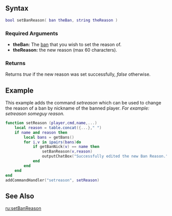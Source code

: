 Syntax
------

``` lua
bool setBanReason( ban theBan, string theReason )
```

### Required Arguments

-   **theBan:** The [ban](/docs/ban.md "wikilink") that you wish to set the reason of.
-   **theReason:** the new reason (max 60 characters).

### Returns

Returns *true* if the new reason was set successfully, *false* otherwise.

Example
-------

This example adds the command *setreason* which can be used to change the reason of a ban by nickname of the banned player. *For example: setreason someguy reason.*

``` lua
function setReason (player,cmd,name,...)
    local reason = table.concat({...}," ")
    if name and reason then
        local bans = getBans()
        for i,v in ipairs(bans)do
            if getBanNick(v) == name then
                setBanReason(v,reason)
                outputChatBox("Successfully edited the new Ban Reason.",player,0,125,0)
            end
        end
    end
end
addCommandHandler("setreason", setReason)
```

See Also
--------

[ru:setBanReason](/docs/ru:setbanreason.md "wikilink")
